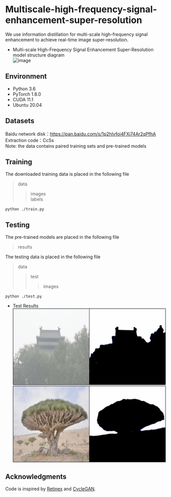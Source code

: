 # Multiscale-high-frequency-signal-enhancement-super-resolution
We use information distillation for multi-scale high-frequency signal enhancement to achieve real-time image super-resolution.
* Multi-scale High-Frequency Signal Enhancement Super-Resolution model structure diagram<br>
![image](https://github.com/ChengChen-ai/Multiscale-high-frequency-signal-enhancement-super-resolution/tree/main/images/超分辨率.png)


## Environment
* Python 3.6 <br>
* PyTorch 1.8.0 <br>
* CUDA 11.1 <br>
* Ubuntu 20.04 <br>

## Datasets
Baidu network disk：https://pan.baidu.com/s/1p2hlvfoi4FXi74Ar2qPfhA 
Extraction code：CcSs  
Note: the data contains paired training sets and pre-trained models

## Training
The downloaded training data is placed in the following file  
>data
>>images  
>>labels

    python ./train.py


## Testing
The pre-trained models are placed in the following file
>results  

The testing data is placed in the following file  
>data
>>test
>>>images  

    python ./test.py  

* Test Results  
![image](https://github.com/ChengChen-ai/Sky-Segmentation/blob/main/data/MAG/test_1.jpg)  
![image](https://github.com/ChengChen-ai/Sky-Segmentation/blob/main/data/MAG/test_2.jpg)
## Acknowledgments
Code is inspired by [Retinex](https://github.com/weichen582/RetinexNet) and [CycleGAN](https://github.com/junyanz/pytorch-CycleGAN-and-pix2pix).
